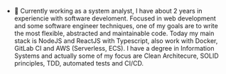 




- 🔭 Currently working as a system analyst, I have about 2 years in experiencie with software develoment. Focused in web development and some software engineer techniques, one of my goals are to write the most flexible, abstracted and maintainable code. Today my main stack is NodeJS and ReactJS with Typescript, also work with Docker, GitLab CI and AWS (Serverless, ECS). I have a degree in Information Systems and actually some of my focus are Clean Architecure, SOLID principles, TDD, automated tests and CI/CD. 
<!--
 I’m currently working on ...
- 🌱 I’m currently learning ...
- 👯 I’m looking to collaborate on ...
- 🤔 I’m looking for help with ...
- 💬 Ask me about ...
- 📫 How to reach me: ...
- 😄 Pronouns: ...
- ⚡ Fun fact: ...
-->

